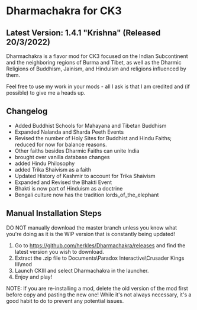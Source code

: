 # Dharmachakra for CK3

## Latest Version: 1.4.1 "Krishna" (Released 20/3/2022)

Dharmachakra is a flavor mod for CK3 focused on the Indian Subcontinent and the neighboring regions of Burma and Tibet, as well as the Dharmic Religions of Buddhism, Jainism, and Hinduism and religions influenced by them.

Feel free to use my work in your mods - all I ask is that I am credited and (if possible) to give me a heads up.

## Changelog

- Added Buddhist Schools for Mahayana and Tibetan Buddhism
- Expanded Nalanda and Sharda Peeth Events
- Revised the number of Holy Sites for Buddhist and Hindu Faiths; reduced for now for balance reasons.
- Other faiths besides Dharmic Faiths can unite India
- brought over vanilla database changes
- added Hindu Philosophy
- added Trika Shaivism as a faith
- Updated History of Kashmir to account for Trika Shaivism
- Expanded and Revised the Bhakti Event
- Bhakti is now part of Hinduism as a doctrine
- Bengali culture now has the tradition lords_of_the_elephant

## Manual Installation Steps

DO NOT manually download the master branch unless you know what you're doing as it is the WIP version that is constantly being updated!

1. Go to <https://github.com/herkles/Dharmachakra/releases> and find the latest version you wish to download.
2. Extract the .zip file to Documents\Paradox Interactive\Crusader Kings III\mod
3. Launch CKIII and select Dharmachakra in the launcher.
4. Enjoy and play!

NOTE: If you are re-installing a mod, delete the old version of the mod first before copy and pasting the new one! While it's not always necessary, it's a good habit to do to prevent any potential issues.

